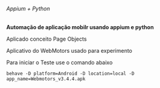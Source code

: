 ###### Appium + Python

**Automação de aplicação mobilr usando appium e python**


Aplicado conceito Page Objects

Aplicativo do WebMotors usado para experimento


Para iniciar o Teste use o comando abaixo

`behave -D platform=Android -D location=local -D app_name=Webmotors_v3.4.4.apk`
